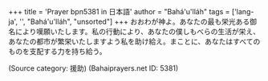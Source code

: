 +++
title = 'Prayer bpn5381 in 日本語'
author = "Bahá'u'lláh"
tags = ['lang-ja', '', "Bahá'u'lláh", "unsorted"]
+++
おおわが神よ。あなたの最も栄光ある御名により嘆願いたします。私の行動により、あなたの僕しもべらの生活が栄え、あなたの都市が繁栄いたしますよう私を助け給え。まことに、あなたはすべてのものを支配する力を持ち給う。

(Source category: 援助)
(Bahaiprayers.net ID: 5381)
